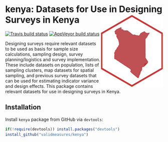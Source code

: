 
<!-- README.md is generated from README.Rmd. Please edit that file -->

# kenya: Datasets for Use in Designing Surveys in Kenya <img src="man/figures/kenya.png" width="200" align="right" />

[![Travis build
status](https://travis-ci.org/validmeasures/kenya.svg?branch=master)](https://travis-ci.org/validmeasures/kenya)
[![AppVeyor build
status](https://ci.appveyor.com/api/projects/status/github/validmeasures/kenya?branch=master&svg=true)](https://ci.appveyor.com/project/validmeasures/kenya)

Designing surveys require relevant datasets to be used as basis for
sample size calculations, sampling design, survey planning/logistics and
survey implementation. These include datasets on population, lists of
sampling clusters, map datasets for spatial sampling, and previous
survey datasets that can be used for estimating indicator variance and
design effects. This package contains relevant datasets for use in
designing surveys in Kenya.

## Installation

Install `kenya` package from GitHub via `devtools`:

``` r
if(!require(devtools)) install.packages("devtools")
install_github("validmeasures/kenya")
```
